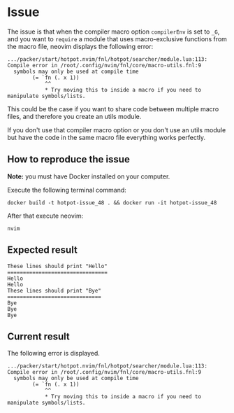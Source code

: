 # Issue

The issue is that when the compiler macro option `compilerEnv` is set to `_G`,
and you want to `require` a module that uses macro-exclusive functions from the
macro file, neovim displays the following error:

```error
.../packer/start/hotpot.nvim/fnl/hotpot/searcher/module.lua:113: Compile error in /root/.config/nvim/fnl/core/macro-utils.fnl:9
  symbols may only be used at compile time
        (= `fn (. x 1))
            ^^
            * Try moving this to inside a macro if you need to manipulate symbols/lists.
```

This could be the case if you want to share code between multiple macro files,
and therefore you create an utils module.

If you don't use that compiler macro option or you don't use an utils module
but have the code in the same macro file everything works perfectly.

## How to reproduce the issue

**Note:** you must have Docker installed on your computer.

Execute the following terminal command:

```shell
docker build -t hotpot-issue_48 . && docker run -it hotpot-issue_48
```

After that execute neovim:

```shell
nvim
```

## Expected result

```log
These lines should print "Hello"
================================
Hello
Hello
These lines should print "Bye"
==============================
Bye
Bye
Bye
```

## Current result

The following error is displayed.

```error
.../packer/start/hotpot.nvim/fnl/hotpot/searcher/module.lua:113: Compile error in /root/.config/nvim/fnl/core/macro-utils.fnl:9
  symbols may only be used at compile time
        (= `fn (. x 1))
            ^^
            * Try moving this to inside a macro if you need to manipulate symbols/lists.
```
